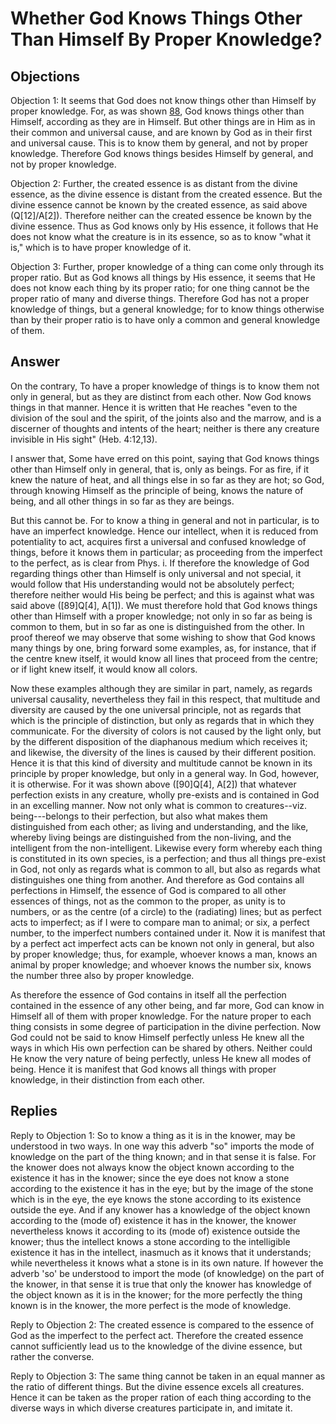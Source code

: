# Whether God Knows Things Other Than Himself By Proper Knowledge?

## Objections

Objection 1: It seems that God does not know things other than Himself by proper knowledge. For, as was shown [88](A[5]), God knows things other than Himself, according as they are in Himself. But other things are in Him as in their common and universal cause, and are known by God as in their first and universal cause. This is to know them by general, and not by proper knowledge. Therefore God knows things besides Himself by general, and not by proper knowledge.

Objection 2: Further, the created essence is as distant from the divine essence, as the divine essence is distant from the created essence. But the divine essence cannot be known by the created essence, as said above (Q[12]/A[2]). Therefore neither can the created essence be known by the divine essence. Thus as God knows only by His essence, it follows that He does not know what the creature is in its essence, so as to know "what it is," which is to have proper knowledge of it.

Objection 3: Further, proper knowledge of a thing can come only through its proper ratio. But as God knows all things by His essence, it seems that He does not know each thing by its proper ratio; for one thing cannot be the proper ratio of many and diverse things. Therefore God has not a proper knowledge of things, but a general knowledge; for to know things otherwise than by their proper ratio is to have only a common and general knowledge of them.

## Answer

On the contrary, To have a proper knowledge of things is to know them not only in general, but as they are distinct from each other. Now God knows things in that manner. Hence it is written that He reaches "even to the division of the soul and the spirit, of the joints also and the marrow, and is a discerner of thoughts and intents of the heart; neither is there any creature invisible in His sight" (Heb. 4:12,13).

I answer that, Some have erred on this point, saying that God knows things other than Himself only in general, that is, only as beings. For as fire, if it knew the nature of heat, and all things else in so far as they are hot; so God, through knowing Himself as the principle of being, knows the nature of being, and all other things in so far as they are beings.

But this cannot be. For to know a thing in general and not in particular, is to have an imperfect knowledge. Hence our intellect, when it is reduced from potentiality to act, acquires first a universal and confused knowledge of things, before it knows them in particular; as proceeding from the imperfect to the perfect, as is clear from Phys. i. If therefore the knowledge of God regarding things other than Himself is only universal and not special, it would follow that His understanding would not be absolutely perfect; therefore neither would His being be perfect; and this is against what was said above ([89]Q[4], A[1]). We must therefore hold that God knows things other than Himself with a proper knowledge; not only in so far as being is common to them, but in so far as one is distinguished from the other. In proof thereof we may observe that some wishing to show that God knows many things by one, bring forward some examples, as, for instance, that if the centre knew itself, it would know all lines that proceed from the centre; or if light knew itself, it would know all colors.

Now these examples although they are similar in part, namely, as regards universal causality, nevertheless they fail in this respect, that multitude and diversity are caused by the one universal principle, not as regards that which is the principle of distinction, but only as regards that in which they communicate. For the diversity of colors is not caused by the light only, but by the different disposition of the diaphanous medium which receives it; and likewise, the diversity of the lines is caused by their different position. Hence it is that this kind of diversity and multitude cannot be known in its principle by proper knowledge, but only in a general way. In God, however, it is otherwise. For it was shown above ([90]Q[4], A[2]) that whatever perfection exists in any creature, wholly pre-exists and is contained in God in an excelling manner. Now not only what is common to creatures--viz. being---belongs to their perfection, but also what makes them distinguished from each other; as living and understanding, and the like, whereby living beings are distinguished from the non-living, and the intelligent from the non-intelligent. Likewise every form whereby each thing is constituted in its own species, is a perfection; and thus all things pre-exist in God, not only as regards what is common to all, but also as regards what distinguishes one thing from another. And therefore as God contains all perfections in Himself, the essence of God is compared to all other essences of things, not as the common to the proper, as unity is to numbers, or as the centre (of a circle) to the (radiating) lines; but as perfect acts to imperfect; as if I were to compare man to animal; or six, a perfect number, to the imperfect numbers contained under it. Now it is manifest that by a perfect act imperfect acts can be known not only in general, but also by proper knowledge; thus, for example, whoever knows a man, knows an animal by proper knowledge; and whoever knows the number six, knows the number three also by proper knowledge.

As therefore the essence of God contains in itself all the perfection contained in the essence of any other being, and far more, God can know in Himself all of them with proper knowledge. For the nature proper to each thing consists in some degree of participation in the divine perfection. Now God could not be said to know Himself perfectly unless He knew all the ways in which His own perfection can be shared by others. Neither could He know the very nature of being perfectly, unless He knew all modes of being. Hence it is manifest that God knows all things with proper knowledge, in their distinction from each other.

## Replies

Reply to Objection 1: So to know a thing as it is in the knower, may be understood in two ways. In one way this adverb "so" imports the mode of knowledge on the part of the thing known; and in that sense it is false. For the knower does not always know the object known according to the existence it has in the knower; since the eye does not know a stone according to the existence it has in the eye; but by the image of the stone which is in the eye, the eye knows the stone according to its existence outside the eye. And if any knower has a knowledge of the object known according to the (mode of) existence it has in the knower, the knower nevertheless knows it according to its (mode of) existence outside the knower; thus the intellect knows a stone according to the intelligible existence it has in the intellect, inasmuch as it knows that it understands; while nevertheless it knows what a stone is in its own nature. If however the adverb 'so' be understood to import the mode (of knowledge) on the part of the knower, in that sense it is true that only the knower has knowledge of the object known as it is in the knower; for the more perfectly the thing known is in the knower, the more perfect is the mode of knowledge.

Reply to Objection 2: The created essence is compared to the essence of God as the imperfect to the perfect act. Therefore the created essence cannot sufficiently lead us to the knowledge of the divine essence, but rather the converse.

Reply to Objection 3: The same thing cannot be taken in an equal manner as the ratio of different things. But the divine essence excels all creatures. Hence it can be taken as the proper ration of each thing according to the diverse ways in which diverse creatures participate in, and imitate it.